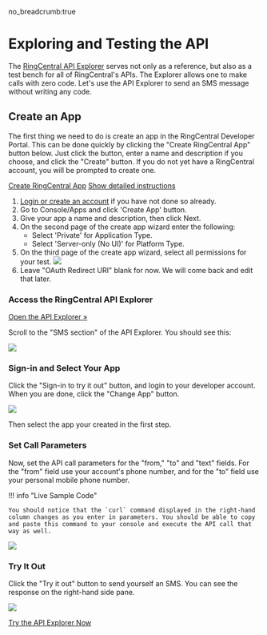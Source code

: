 no_breadcrumb:true

# Exploring and Testing the API

The [RingCentral API Explorer](https://developers.ringcentral.com/api-reference) serves not only as a reference, but also as a test bench for all of RingCentral's APIs. The Explorer allows one to make calls with zero code. Let's use the API Explorer to send an SMS message without writing any code. 

## Create an App

The first thing we need to do is create an app in the RingCentral Developer Portal. This can be done quickly by clicking the "Create RingCentral App" button below. Just click the button, enter a name and description if you choose, and click the "Create" button. If you do not yet have a RingCentral account, you will be prompted to create one.

<a target="_new" href="https://developers.ringcentral.com/new-app?name=API+Explorer+App&desc=A+generic+app+to+demo+API+calls+on+RingCentral&public=false&type=ServerOther&carriers=7710,7310,3420&permissions=Contacts,EditExtensions,EditMessages,EditPresence,Faxes,Glip,InternalMessages,Meetings,ReadAccounts,ReadCallLog,ReadCallRecording,ReadContacts,ReadMessages,ReadPresence,RingOut,SMS,SubscriptionWebhook&redirectUri=" class="btn btn-primary">Create RingCentral App</a>
<a class="btn-link btn-collapse" data-toggle="collapse" href="#create-app-instructions" role="button" aria-expanded="false" aria-controls="create-app-instructions">Show detailed instructions</a>

<div class="collapse" id="create-app-instructions">
<ol>
<li><a href="https://developers.ringcentral.com/login.html#/">Login or create an account</a> if you have not done so already.</li>
<li>Go to Console/Apps and click 'Create App' button.</li>
<li>Give your app a name and description, then click Next.</li>
<li>On the second page of the create app wizard enter the following:
  <ul>
  <li>Select 'Private' for Application Type.</li>
  <li>Select 'Server-only (No UI)' for Platform Type.</li>
  </ul>
  </li>
<li>On the third page of the create app wizard, select all permissions for your test.
  <img src="../../../img/explorer_create_app.png" class="img-fluid">
</li>
<li>Leave "OAuth Redirect URI" blank for now. We will come back and edit that later.</li>
</ol>
</div>

### Access the RingCentral API Explorer

<a class="btn btn-primary" target="_new" href="https://developers.ringcentral.com/api-reference#SMS-and-MMS-sendSMS">Open the API Explorer &raquo;</a>

Scroll to the "SMS section" of the API Explorer. You should see this:

<img src="../../../img/api-expl-sms.png" class="img-fluid">

### Sign-in and Select Your App

Click the "Sign-in to try it out" button, and login to your developer account. When you are done, click the "Change App" button.

<img src="../../../img/api-expl-change.png" class="img-fluid">

Then select the app your created in the first step.

### Set Call Parameters

Now, set the API call parameters for the "from," "to" and "text" fields. For the "from" field use your account's phone number, and for the "to" field use your personal mobile phone number.

!!! info "Live Sample Code"

    You should notice that the `curl` command displayed in the right-hand column changes as you enter in parameters. You should be able to copy and paste this command to your console and execute the API call that way as well. 

<img src="../../../img/api-expl-params.png" class="img-fluid">

### Try It Out

Click the "Try it out" button to send yourself an SMS. You can see the response on the right-hand side pane.

<img src="../../../img/api-expl-result.png" class="img-fluid">

<a class="btn btn-primary" href="https://developers.ringcentral.com/api-reference">Try the API Explorer Now</a>
